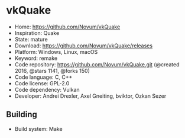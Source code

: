 # vkQuake

- Home: https://github.com/Novum/vkQuake
- Inspiration: Quake
- State: mature
- Download: https://github.com/Novum/vkQuake/releases
- Platform: Windows, Linux, macOS
- Keyword: remake
- Code repository: https://github.com/Novum/vkQuake.git (@created 2016, @stars 1141, @forks 150)
- Code language: C, C++
- Code license: GPL-2.0
- Code dependency: Vulkan
- Developer: Andrei Drexler, Axel Gneiting, bviktor, Ozkan Sezer

## Building

- Build system: Make
